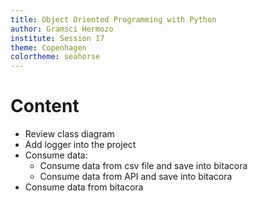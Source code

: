 ```yaml
---
title: Object Oriented Programming with Python
author: Gramsci Hermozo
institute: Session 17
theme: Copenhagen
colortheme: seahorse
---
```


# Content
+ Review class diagram
+ Add logger into the project
+ Consume data:
  - Consume data from csv file and save into bitacora
  - Consume data from API and save into bitacora
+ Consume data from bitacora


